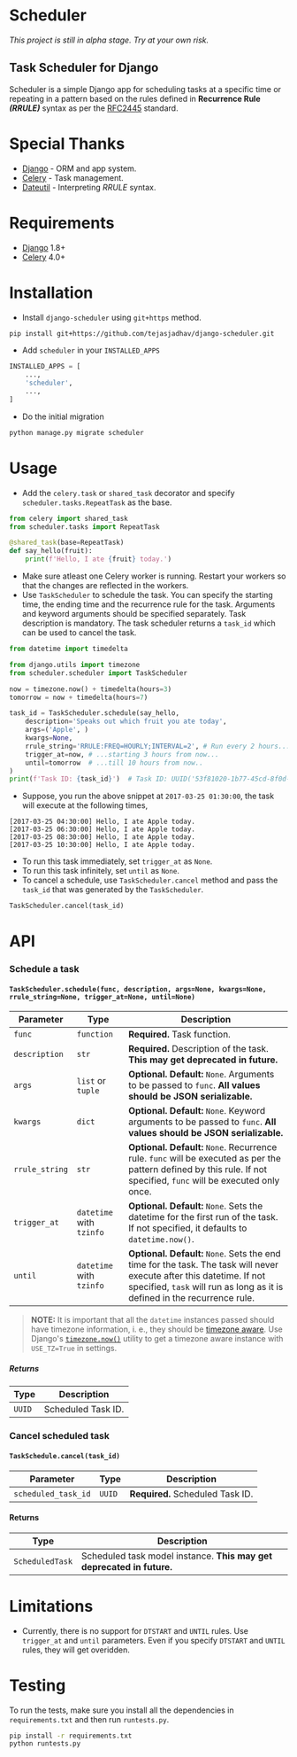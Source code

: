 Scheduler
=========
_This project is still in alpha stage. Try at your own risk._

Task Scheduler for Django
-------------------------

Scheduler is a simple Django app for scheduling tasks at a specific time or repeating in a pattern based on the rules defined in **Recurrence Rule _(RRULE)_** syntax as per the [RFC2445](https://tools.ietf.org/html/rfc2445) standard.

# Special Thanks
* [Django](https://github.com/django/django/) - ORM and app system.
* [Celery](https://github.com/celery/celery/) - Task management.
* [Dateutil](https://github.com/dateutil/dateutil/) - Interpreting _RRULE_ syntax.

# Requirements
* [Django](https://github.com/django/django/) 1.8+
* [Celery](https://github.com/celery/celery/) 4.0+

# Installation
* Install `django-scheduler` using `git+https` method.
```bash
pip install git+https://github.com/tejasjadhav/django-scheduler.git
```
* Add `scheduler` in your `INSTALLED_APPS`
```python
INSTALLED_APPS = [
    ...,
    'scheduler',
    ...,
]
```
* Do the initial migration
```bash
python manage.py migrate scheduler
```

# Usage
* Add the `celery.task` or `shared_task` decorator and specify `scheduler.tasks.RepeatTask` as the base.
```python
from celery import shared_task
from scheduler.tasks import RepeatTask

@shared_task(base=RepeatTask)
def say_hello(fruit):
    print(f'Hello, I ate {fruit} today.')
```
* Make sure atleast one Celery worker is running. Restart your workers so that the changes are reflected in the workers.
* Use `TaskScheduler` to schedule the task. You can specify the starting time, the ending time and the recurrence rule for the task. Arguments and keyword arguments should be specified separately. Task description is mandatory. The task scheduler returns a `task_id` which can be used to cancel the task.
```python
from datetime import timedelta

from django.utils import timezone
from scheduler.scheduler import TaskScheduler

now = timezone.now() + timedelta(hours=3)
tomorrow = now + timedelta(hours=7)

task_id = TaskScheduler.schedule(say_hello,
    description='Speaks out which fruit you ate today',
    args=('Apple', )
    kwargs=None,
    rrule_string='RRULE:FREQ=HOURLY;INTERVAL=2', # Run every 2 hours...
    trigger_at=now, # ...starting 3 hours from now...
    until=tomorrow  # ...till 10 hours from now..
)
print(f'Task ID: {task_id}')  # Task ID: UUID('53f81020-1b77-45cd-8f0d-2c5a8acee6a8')
```
* Suppose, you run the above snippet at `2017-03-25 01:30:00`, the task will execute at the following times,
```
[2017-03-25 04:30:00] Hello, I ate Apple today.
[2017-03-25 06:30:00] Hello, I ate Apple today.
[2017-03-25 08:30:00] Hello, I ate Apple today.
[2017-03-25 10:30:00] Hello, I ate Apple today.
```
* To run this task immediately, set `trigger_at` as `None`.
* To run this task infinitely, set `until` as `None`.
* To cancel a schedule, use `TaskScheduler.cancel` method and pass the `task_id` that was generated by the `TaskScheduler`.
```python
TaskScheduler.cancel(task_id)
```

# API
### Schedule a task
#### `TaskScheduler.schedule(func, description, args=None, kwargs=None, rrule_string=None, trigger_at=None, until=None)`
| Parameter | Type | Description |
| --- | --- | --- |
| `func` | `function` | **Required.** Task function. |
| `description` | `str` | **Required.** Description of the task. **This may get deprecated in future.** |
| `args` | `list` or `tuple` | **Optional.** **Default:** `None`. Arguments to be passed to `func`. **All values should be JSON serializable.** |
| `kwargs` | `dict` | **Optional.** **Default:** `None`. Keyword arguments to be passed to `func`.  **All values should be JSON serializable.** |
| `rrule_string` | `str` | **Optional.** **Default:** `None`. Recurrence rule. `func` will be executed as per the pattern defined by this rule. If not specified, `func` will be executed only once. |
| `trigger_at` | `datetime` with `tzinfo` | **Optional.** **Default:** `None`. Sets the datetime for the first run of the task. If not specified, it defaults to `datetime.now()`. |
| `until` | `datetime` with `tzinfo` | **Optional.** **Default:** `None`. Sets the end time for the task. The task will never execute after this datetime. If not specified, `task` will run as long as it is defined in the recurrence rule. |

> **NOTE:** It is important that all the `datetime` instances passed should have timezone information, i. e., they should be [timezone aware](https://docs.djangoproject.com/en/1.10/topics/i18n/timezones/#naive-and-aware-datetime-objects). Use Django's [`timezone.now()`](https://docs.djangoproject.com/en/1.10/ref/utils/#django.utils.timezone.now) utility to get a timezone aware instance with `USE_TZ=True` in settings.

##### Returns
| Type | Description |
| --- | --- |
| `UUID` | Scheduled Task ID. |

### Cancel scheduled task
#### `TaskSchedule.cancel(task_id)`
| Parameter | Type | Description |
| --- | --- | --- |
| `scheduled_task_id` | `UUID` | **Required.** Scheduled Task ID. |

#### Returns
| Type | Description |
| --- | --- |
| `ScheduledTask` | Scheduled task model instance. **This may get deprecated in future.** |

# Limitations
* Currently, there is no support for `DTSTART` and `UNTIL` rules. Use `trigger_at` and `until` parameters. Even if you specify `DTSTART` and `UNTIL` rules, they will get overidden.

# Testing
To run the tests, make sure you install all the dependencies in `requirements.txt` and then run `runtests.py`.

```bash
pip install -r requirements.txt
python runtests.py
```
